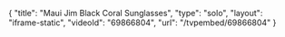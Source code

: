 {
    "title": "Maui Jim Black Coral Sunglasses",
    "type": "solo",
    "layout": "iframe-static",
    "videoId": "69866804",
    "url": "\/tvpembed\/69866804"
}